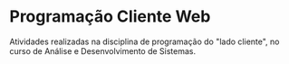 Programação Cliente Web
=======================

Atividades realizadas na disciplina de programação do "lado cliente", no curso de Análise e Desenvolvimento de Sistemas.
